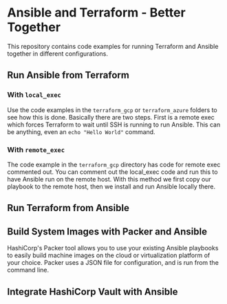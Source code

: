 # Ansible and Terraform - Better Together
This repository contains code examples for running Terraform and Ansible together in different configurations.

## Run Ansible from Terraform
### With `local_exec`
Use the code examples in the `terraform_gcp` or `terraform_azure` folders to see how this is done. Basically there are two steps. First is a remote exec which forces Terraform to wait until SSH is running to run Ansible. This can be anything, even an `echo "Hello World"` command.

### With `remote_exec`
The code example in the `terraform_gcp` directory has code for remote exec commented out. You can comment out the local_exec code and run this to have Ansible run on the remote host. With this method we first copy our playbook to the remote host, then we install and run Ansible locally there.

## Run Terraform from Ansible


## Build System Images with Packer and Ansible
HashiCorp's Packer tool allows you to use your existing Ansible playbooks to easily build machine images on the cloud or virtualization platform of your choice. Packer uses a JSON file for configuration, and is run from the command line. 

## Integrate HashiCorp Vault with Ansible
